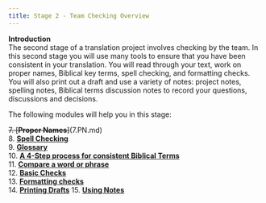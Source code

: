 ```yaml
---
title: Stage 2 - Team Checking Overview
---
```

**Introduction**  
The second stage of a translation project involves checking by the team. In this second stage you will use many tools to ensure that you have been consistent in your translation. You will read through your text, work on proper names, Biblical key terms, spell checking, and formatting checks. You will also print out a draft and use a variety of notes: project notes, spelling notes, Biblical terms discussion notes to record your questions, discussions and decisions.

The following modules will help you in this stage:

~~7.  [**Proper Names**]~~(7.PN.md)  
8.  [**Spell Checking**](8.SP.md)  
9.  [**Glossary**](9.GL.md)  
10.  [**A 4-Step process for consistent Biblical Terms**](10.BT.md)  
11.  [**Compare a word or phrase**](11.MP.md)  
12.  [**Basic Checks**](12.BC2.md)  
13.  [**Formatting checks**](13.FC.md)  
14.  [**Printing Drafts**](14.PD.md) 
15.  [**Using Notes**](15.UN.md)  
